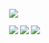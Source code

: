 <a href='https://danilo-delbusso.me'>
<img src='https://raw.githubusercontent.com/danilo-delbusso/danilo-delbusso/master/intro.gif'/>
</a>

[![](https://raw.githubusercontent.com/danilo-delbusso/danilo-delbusso1/master/profile-summary-card-output/vue/0-profile-details.svg)](https://github.com/vn7n24fzkq/github-profile-summary-cards)
[![](https://raw.githubusercontent.com/danilo-delbusso/danilo-delbusso1/master/profile-summary-card-output/vue/1-repos-per-language.svg)](https://github.com/vn7n24fzkq/github-profile-summary-cards)
[![](https://raw.githubusercontent.com/danilo-delbusso/danilo-delbusso1/master/profile-summary-card-output/vue/2-most-commit-language.svg)](https://github.com/vn7n24fzkq/github-profile-summary-cards)
